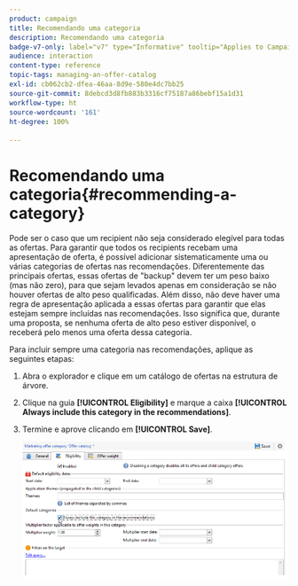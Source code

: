 ```yaml
---
product: campaign
title: Recomendando uma categoria
description: Recomendando uma categoria
badge-v7-only: label="v7" type="Informative" tooltip="Applies to Campaign Classic v7 only"
audience: interaction
content-type: reference
topic-tags: managing-an-offer-catalog
exl-id: cb062cb2-dfea-46aa-8d9e-580e4dc7bb25
source-git-commit: 8debcd3d8fb883b3316cf75187a86bebf15a1d31
workflow-type: ht
source-wordcount: '161'
ht-degree: 100%

---
```


# Recomendando uma categoria{#recommending-a-category}



Pode ser o caso que um recipient não seja considerado elegível para todas as ofertas. Para garantir que todos os recipients recebam uma apresentação de oferta, é possível adicionar sistematicamente uma ou várias categorias de ofertas nas recomendações. Diferentemente das principais ofertas, essas ofertas de &quot;backup&quot; devem ter um peso baixo (mas não zero), para que sejam levados apenas em consideração se não houver ofertas de alto peso qualificadas. Além disso, não deve haver uma regra de apresentação aplicada a essas ofertas para garantir que elas estejam sempre incluídas nas recomendações. Isso significa que, durante uma proposta, se nenhuma oferta de alto peso estiver disponível, o receberá pelo menos uma oferta dessa categoria.

Para incluir sempre uma categoria nas recomendações, aplique as seguintes etapas:

1. Abra o explorador e clique em um catálogo de ofertas na estrutura de árvore.
1. Clique na guia **[!UICONTROL Eligibility]** e marque a caixa **[!UICONTROL Always include this category in the recommendations]**.
1. Termine e aprove clicando em **[!UICONTROL Save]**.

   ![](assets/offer_cat_default_001.png)
